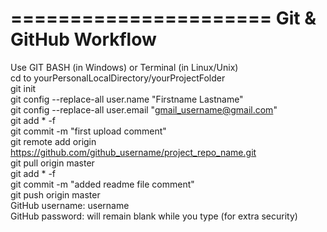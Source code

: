 ======================
Git & GitHub Workflow
======================

Use GIT BASH (in Windows) or Terminal (in Linux/Unix)<br>
cd to yourPersonalLocalDirectory/yourProjectFolder<br>
git init<br>
git config --replace-all user.name "Firstname Lastname"<br>
git config --replace-all user.email "gmail_username@gmail.com"<br>
git add * -f<br>
git commit -m "first upload comment"<br>
git remote add origin https://github.com/github_username/project_repo_name.git<br>
git pull origin master<br>
git add * -f<br>
git commit -m "added readme file comment"<br>
git push origin master<br>
GitHub username:  username<br>
GitHub password:  will remain blank while you type (for extra security)<br>
